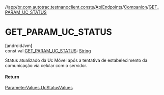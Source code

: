 //[app](../../../../index.md)/[br.com.autotrac.testnanoclient.consts](../../index.md)/[ApiEndpoints](../index.md)/[Companion](index.md)/[GET_PARAM_UC_STATUS](-g-e-t_-p-a-r-a-m_-u-c_-s-t-a-t-u-s.md)

# GET_PARAM_UC_STATUS

[androidJvm]\
const val [GET_PARAM_UC_STATUS](-g-e-t_-p-a-r-a-m_-u-c_-s-t-a-t-u-s.md): [String](https://kotlinlang.org/api/latest/jvm/stdlib/kotlin/-string/index.html)

Status atualizado da Uc Móvel após a tentativa de estabelecimento da comunicação via celular com o servidor.

#### Return

[ParameterValues.UcStatusValues](../../-parameter-values/-uc-status-values/index.md)
